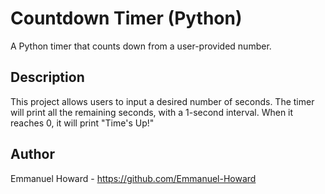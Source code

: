 # Countdown Timer (Python)
A Python timer that counts down from a user-provided number.

## Description
This project allows users to input a desired number of seconds. The timer will print all the remaining seconds, with a 1-second interval. When it reaches 0, it will print "Time's Up!"

## Author
Emmanuel Howard - https://github.com/Emmanuel-Howard
